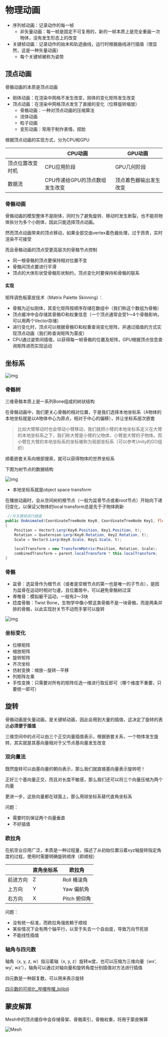 # 物理动画

- 序列帧动画：记录动作的每一帧
  - 非矢量动画：每一帧是固定不可复用的，新的一帧本质上是完全重画一次物体，没有发生形态上的改变
- 关键帧动画：记录动作的始末和轨迹曲线，运行时根据曲线进行插值（很显然，这是一种矢量动画）
  - 每个关键帧被称为姿势

## 顶点动画

骨骼动画的本质是顶点动画

- 刚体动画：在渲染中网格不发生改变，刚体的变化矩阵发生改变
- 顶点动画：在渲染中网格顶点发生了直接的变化（位移旋转缩放）
  - 骨骼动画：一种对顶点动画的压缩算法
  - 流体动画
  - 粒子动画
  - 变形动画：常用于制作表情，捏脸

根据顶点动画的实现方式，分为CPU和GPU

|                  | CPU动画                        | GPU动画                |
| ---------------- | ------------------------------ | ---------------------- |
| 顶点位置改变时机 | CPU应用阶段                    | GPU几何阶段            |
| 数据流           | CPU传递给GPU的顶点数组发生改变 | 顶点着色器输出发生改变 |

### 骨骼动画

骨骼动画的模型整体不是刚体，同时为了避免旋转、移动时发生断裂，也不能将物体拆分为多个小刚体，因此只能选择顶点动画。

然而顶点动画带来的顶点移动，如果全部交由vertex着色器处理，过于昂贵，实时渲染不可接受

而且骨骼动画的顶点受更高层次的骨骼节点控制

- 同一根骨骼的顶点要保持相对位置不变
- 骨骼间顶点要进行平滑
- 顶点的大体形状受骨骼形状制约，顶点变化时要保持和骨骼的联系

#### 实现

矩阵调色板蒙皮技术（Matrix Palette Skinning）：

- 骨骼为近似刚体，其变化矩阵按顺序存储在数组中（我们称这个数组为骨骼）
- 顶点缓冲中会存储其骨骼ID和权重信息（一个顶点通常会受1～4个骨骼影响，可以用两个Vector存储）
- 进行变化时，顶点可以根据骨骼ID和权重查询变化矩阵，并通过插值的方式实现顶点动画（我们称查询矩阵为蒙皮）
- CPU通过姿势间插值，以获得每一帧骨骼的位置及矩阵，GPU根据顶点信息查询矩阵进而实现运动

## 坐标系

![img](Image/坐标系.png)

### 骨骼树

三维骨骼本质上是一系列Bone组成的树状结构

在骨骼动画中，我们更关心骨骼的相对位置，于是我们选择本地坐标系（A物体的本地坐标就是以A物体中心为原点，相对于中心的偏移），并让坐标系层次嵌套

> 比如大臂移动时也会带动小臂移动，我们就把小臂的本地坐标系定义在大臂的本地坐标系之下，我们称大臂是小臂的父物体，小臂是大臂的子物体。而小臂在大臂的本地坐标系的坐标被称为局部坐标系（可以参考Unity的GO组织）

顺着嵌套关系向根部搜索，就可以获得物体的世界坐标系

下图为树节点的数据结构

![img](Image/空间树节点.png)

- 本地坐标系就是object space transform

在播放动画时，会从空间树的根节点（一般为盆骨节点或者root节点）开始向下递归变化，以保证父物体的local transform总是先于子物体刷新

```C#
 //对关键帧进行插值 
public OnAnimated(CoordinateTreeNode Key0, CoordinateTreeNode Key1, float t)
{ 
    Position = Vector3.Lerp(Key0.Position, Key1.Position, t); 
    Rotation = Quaternion.Lerp(Key0.Rotation, Key2.Rotation, t); 
    Scale = Vector3.Lerp(Key0.Scale, Key1.Scale, t); 
    
    localTransform = new TransformMatrix(Position, Rotation, Scale); 
    combinedTransform = parent.localTransform * this.localTransform; 
} 
```

### 骨骼

- 盆骨：选盆骨作为根节点（或者是空根节点的第一也是唯一的子节点），是因为盆骨在运动时相对匀速，且位置居中，可以避免骨骼树过深
- 脊椎骨：模拟躯干运动，一般有2～3块
- 捻度骨骼：Twist Bone，生物学中像小臂这类骨骼不是一块骨骼，而是两条并排的骨骼，以此实现肘关节不动而手掌可以旋转

![img](Image/人体骨骼.png)

### 坐标变化

- 位移矩阵
- 缩放矩阵
- 旋转矩阵
- 齐次坐标
- 仿射变换：缩放--旋转--平移
- 列矩阵左乘
- 手性变换：只需要对所有的矩阵任选一维进行取反即可（哪个维度不重要，只要统一即可）

## 旋转

骨骼动画是矢量动画，是关键帧动画，因此会用到大量的插值，这决定了旋转的表达**必须便于插值**

三维空间中的点可以由三个正交向量插值表示，根据嵌套关系，一个物体发生旋转，其实就是其基向量相对于父节点基向量发生改变

### 双向量法

既然旋转可以由基向量的朝向表示，那么我们就直接基向量表示旋转吧！

正好三个基向量正交，而且对长度不敏感，那么我们还可以将三个向量压缩为两个向量

更进一步，这些向量都在球面上，那么用球坐标系替代直角坐标系

问题：

- 需要时刻保证两个向量垂直
- 不好插值

### 欧拉角

在航空业应用广泛，本质是一种过程量，描述了从初始位置沿着xyz轴旋转指定角度的过程，使用时需要明确旋转顺序（即顺规）

|          | 直角坐标系 | 欧拉角       |
| -------- | ---------- | ------------ |
| 前进方向 | Z          | Roll 桶滚角  |
| 上方向   | Y          | Yaw 偏航角   |
| 右方向   | X          | Pitch 俯仰角 |

问题：

- 没有统一标准，而欧拉角强依赖于顺规
- 某些情况下会有两个轴平行，以至于失去一个自由度，导致万向节死锁
- 不能线性插值

### 轴角与四元数

轴角（x, y, z, w）指沿着轴（x, y, z）旋转w度，也可以压缩为三维向量（wx', wy', wz'），轴角可以通过对轴向量和旋转角度分别插值对方法进行插值

四元数是一种超复数，可以用来表示旋转

[四元数的可视化_哔哩哔哩_bilibili](https://www.bilibili.com/video/BV1SW411y7W1)

## 蒙皮解算

Mesh中的顶点缓存中会存储骨架、骨骼索引，骨骼权重，将用于蒙皮解算

![Mesh](Image/Mesh.png)